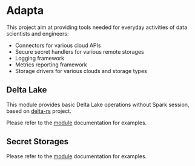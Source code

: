 # Adapta
This project aim at providing tools needed for everyday activities of data scientists and engineers:
- Connectors for various cloud APIs
- Secure secret handlers for various remote storages
- Logging framework
- Metrics reporting framework
- Storage drivers for various clouds and storage types

## Delta Lake

This module provides basic Delta Lake operations without Spark session, based on [delta-rs](https://github.com/delta-io/delta-rs) project.

Please refer to the [module](adapta/storage/delta_lake/README.md) documentation for examples.

## Secret Storages

Please refer to the [module](adapta/storage/secrets/README.md) documentation for examples.
